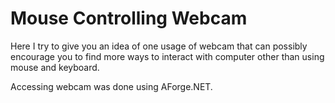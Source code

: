 # Mouse Controlling Webcam
Here I try to give you an idea of one usage of webcam that can possibly encourage you to find more ways to interact with computer other than using mouse and keyboard.

Accessing webcam was done using AForge.NET.
